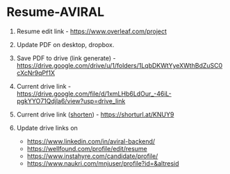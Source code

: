 # Resume-AVIRAL

1. Resume edit link - https://www.overleaf.com/project
2. Update PDF on desktop, dropbox.

3. Save PDF to drive (link generate) - https://drive.google.com/drive/u/1/folders/1LqbDKWtYyeXWthBdZuSC0cXcNr9qPf1X
4. Current drive link - https://drive.google.com/file/d/1xmLHb6LdOur_-46iL-pgkYYO71Qdjla6/view?usp=drive_link
5. Current drive link ([shorten](https://www.shorturl.at/)) - https://shorturl.at/KNUY9

6. Update drive links on
      - https://www.linkedin.com/in/aviral-backend/
      - https://wellfound.com/profile/edit/resume
      - https://www.instahyre.com/candidate/profile/
      - https://www.naukri.com/mnjuser/profile?id=&altresid




